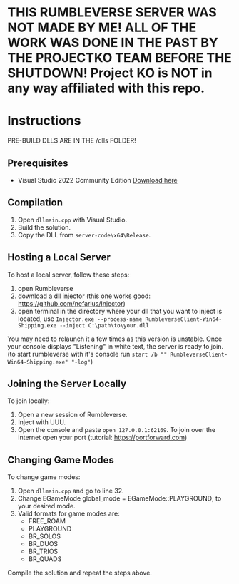 # THIS RUMBLEVERSE SERVER WAS NOT MADE BY ME! ALL OF THE WORK WAS DONE IN THE PAST BY THE PROJECTKO TEAM BEFORE THE SHUTDOWN! Project KO is NOT in any way affiliated with this repo.

# Instructions

PRE-BUILD DLLS ARE IN THE /dlls FOLDER!

## Prerequisites
- Visual Studio 2022 Community Edition [Download here](https://visualstudio.microsoft.com/vs/community/)

## Compilation
1. Open `dllmain.cpp` with Visual Studio.
2. Build the solution.
3. Copy the DLL from `server-code\x64\Release`.

## Hosting a Local Server
To host a local server, follow these steps:

1. open Rumbleverse
2. download a dll injector (this one works good: https://github.com/nefarius/Injector)
3. open terminal in the directory where your dll that you want to inject is located, use `Injector.exe --process-name RumbleverseClient-Win64-Shipping.exe --inject C:\path\to\your.dll`

You may need to relaunch it a few times as this version is unstable. Once your console displays "Listening" in white text, the server is ready to join. 
(to start rumbleverse with it's console run `start /b "" RumbleverseClient-Win64-Shipping.exe" "-log"`)

## Joining the Server Locally
To join locally:

1. Open a new session of Rumbleverse.
2. Inject with UUU.
3. Open the console and paste `open 127.0.0.1:62169`.
To join over the internet open your port (tutorial: https://portforward.com)

## Changing Game Modes
To change game modes:

1. Open `dllmain.cpp` and go to line 32.
2. Change EGameMode global_mode = EGameMode::PLAYGROUND; to your desired mode.
3. Valid formats for game modes are:
   - FREE_ROAM
   - PLAYGROUND
   - BR_SOLOS
   - BR_DUOS
   - BR_TRIOS
   - BR_QUADS

Compile the solution and repeat the steps above.
